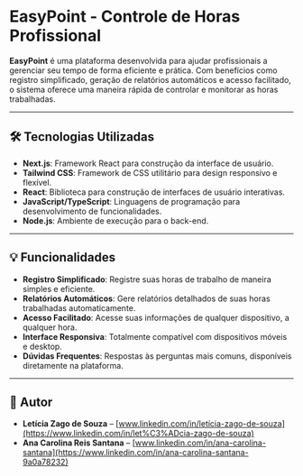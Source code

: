 # EasyPoint - Controle de Horas Profissional

**EasyPoint** é uma plataforma desenvolvida para ajudar profissionais a gerenciar seu tempo de forma eficiente e prática. Com benefícios como registro simplificado, geração de relatórios automáticos e acesso facilitado, o sistema oferece uma maneira rápida de controlar e monitorar as horas trabalhadas.

---

## 🛠 Tecnologias Utilizadas

- **Next.js**: Framework React para construção da interface de usuário.
- **Tailwind CSS**: Framework de CSS utilitário para design responsivo e flexível.
- **React**: Biblioteca para construção de interfaces de usuário interativas.
- **JavaScript/TypeScript**: Linguagens de programação para desenvolvimento de funcionalidades.
- **Node.js**: Ambiente de execução para o back-end.

---

## 💡 Funcionalidades

- **Registro Simplificado**: Registre suas horas de trabalho de maneira simples e eficiente.
- **Relatórios Automáticos**: Gere relatórios detalhados de suas horas trabalhadas automaticamente.
- **Acesso Facilitado**: Acesse suas informações de qualquer dispositivo, a qualquer hora.
- **Interface Responsiva**: Totalmente compatível com dispositivos móveis e desktop.
- **Dúvidas Frequentes**: Respostas às perguntas mais comuns, disponíveis diretamente na plataforma.

---

## 📌 Autor

- **Letícia Zago de Souza** – [www.linkedin.com/in/letícia-zago-de-souza](https://www.linkedin.com/in/let%C3%ADcia-zago-de-souza)
- **Ana Carolina Reis Santana** – [www.linkedin.com/in/ana-carolina-santana](https://www.linkedin.com/in/ana-carolina-santana-9a0a78232)
